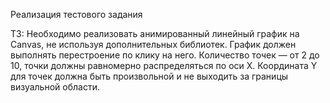 Реализация тестового задания

ТЗ: Необходимо реализовать анимированный линейный график на Canvas, не используя дополнительных библиотек.
График должен выполнять перестроение по клику на него. Количество точек — от 2 до 10, точки должны равномерно распределяться по оси X. Координата Y для точек должна быть произвольной и не выходить за границы визуальной области.
